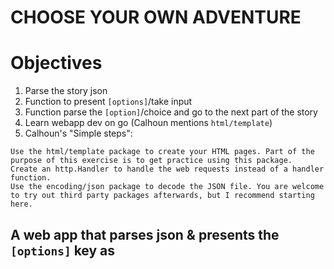 # CHOOSE YOUR OWN ADVENTURE

# Objectives
1. Parse the story json
1. Function to present `[options]`/take input
1. Function parse the `[option]`/choice and go to the next part of the story
1. Learn webapp dev on go (Calhoun mentions `html/template`)
1. Calhoun's "Simple steps":
```
Use the html/template package to create your HTML pages. Part of the purpose of this exercise is to get practice using this package.
Create an http.Handler to handle the web requests instead of a handler function.
Use the encoding/json package to decode the JSON file. You are welcome to try out third party packages afterwards, but I recommend starting here.
```
## A web app that parses json & presents the `[options]` key as
 